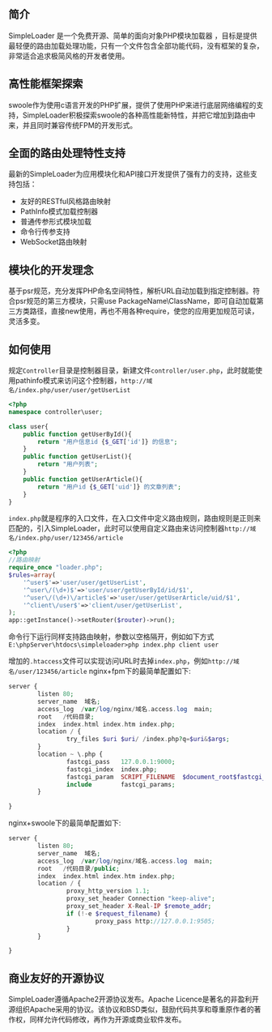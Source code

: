 ﻿## 简介

SimpleLoader 是一个免费开源、简单的面向对象PHP模块加载器 ，目标是提供最轻便的路由加载处理功能，只有一个文件包含全部功能代码，没有框架的复杂，非常适合追求极简风格的开发者使用。

## 高性能框架探索

swoole作为使用c语言开发的PHP扩展，提供了使用PHP来进行底层网络编程的支持，SimpleLoader积极探索swoole的各种高性能新特性，并把它增加到路由中来，并且同时兼容传统FPM的开发形式。


## 全面的路由处理特性支持

最新的SimpleLoader为应用模块化和API接口开发提供了强有力的支持，这些支持包括：

*  友好的RESTful风格路由映射
*  PathInfo模式加载控制器
*  普通传参形式模块加载
*  命令行传参支持
*  WebSocket路由映射

## 模块化的开发理念

基于psr规范，充分发挥PHP命名空间特性，解析URL自动加载到指定控制器。符合psr规范的第三方模块，只需use PackageName\ClassName，即可自动加载第三方类路径，直接new使用，再也不用各种require，使您的应用更加规范可读，灵活多变。

## 如何使用

规定`Controller`目录是控制器目录，新建文件`controller/user.php`，此时就能使用pathinfo模式来访问这个控制器，`http://域名/index.php/user/user/getUserList`
```php
<?php
namespace controller\user;

class user{
	public function getUserById(){
		return "用户信息id {$_GET['id']} 的信息";
	}
	public function getUserList(){
		return "用户列表";
	}
	public function getUserArticle(){
		return "用户id {$_GET['uid']} 的文章列表";
	}
}
```


`index.php`就是程序的入口文件，在入口文件中定义路由规则，路由规则是正则来匹配的，引入SimpleLoader，此时可以使用自定义路由来访问控制器`http://域名/index.php/user/123456/article`
```php
<?php
//路由映射
require_once "loader.php";
$rules=array(
	'^user$'=>'user/user/getUserList',
	'^user\/(\d+)$'=>'user/user/getUserById/id/$1',
	'^user\/(\d+)\/article$'=>'user/user/getUserArticle/uid/$1',
	'^client\/user$'=>'client/user/getUserList',
);
app::getInstance()->setRouter($router)->run();
```


命令行下运行同样支持路由映射，参数以空格隔开，例如如下方式`E:\phpServer\htdocs\simpleloader>php index.php client user`

增加的`.htaccess`文件可以实现访问URL时去掉`index.php`，例如`http://域名/user/123456/article`
nginx+fpm下的最简单配置如下:
```php
server {
        listen 80; 
        server_name  域名;
        access_log  /var/log/nginx/域名.access.log  main;
        root   /代码目录;
        index  index.html index.htm index.php;
        location / { 
                try_files $uri $uri/ /index.php?q=$uri&$args;
        }   
        location ~ \.php {
                fastcgi_pass   127.0.0.1:9000;
                fastcgi_index  index.php;
                fastcgi_param  SCRIPT_FILENAME  $document_root$fastcgi_script_name;
                include        fastcgi_params;
        }   

}
```

nginx+swoole下的最简单配置如下:
```php
server {
        listen 80; 
        server_name  域名;
        access_log  /var/log/nginx/域名.access.log  main;
        root   /代码目录/public;
        index  index.html index.htm index.php;
        location / { 
                proxy_http_version 1.1;
                proxy_set_header Connection "keep-alive";
                proxy_set_header X-Real-IP $remote_addr;
                if (!-e $request_filename) {
                        proxy_pass http://127.0.0.1:9505;
                }
        }   

}
```

## 商业友好的开源协议

SimpleLoader遵循Apache2开源协议发布。Apache Licence是著名的非盈利开源组织Apache采用的协议。该协议和BSD类似，鼓励代码共享和尊重原作者的著作权，同样允许代码修改，再作为开源或商业软件发布。
